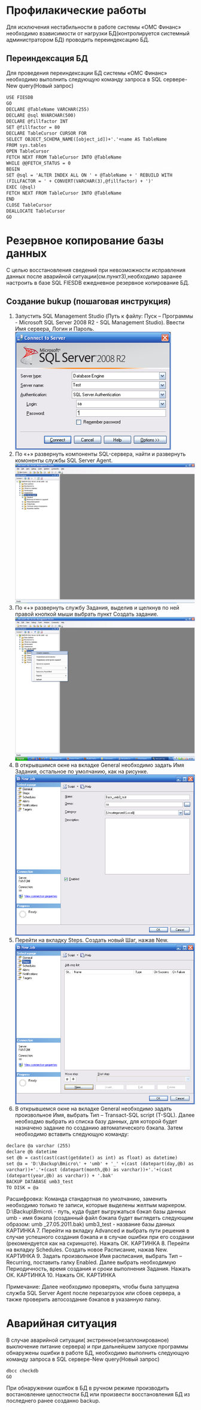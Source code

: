 <!-- TITLE: ОБЕСПЕЧЕНИE РЕЗЕРВНОГО КОПИРОВАНИЯ. ОБСЛУЖИВАНИЕ БАЗЫ ДАННЫХ-->
<!-- SUBTITLE: Инструкция -->

# 	Профилакические работы
Для исключения нестабильности в работе системы «ОМС Финанс»  необходимо взависимости от нагрузки БД(контролируется системный администратором БД) проводить переиндексацию БД.

##	Переиндексация БД

Для проведения переиндексации БД системы «ОМС Финанс» необходимо выполнить следующую команду запроса в SQL сервере-New query(Новый запрос)

```
USE FIESDB
GO
DECLARE @TableName VARCHAR(255)
DECLARE @sql NVARCHAR(500)
DECLARE @fillfactor INT
SET @fillfactor = 80
DECLARE TableCursor CURSOR FOR
SELECT OBJECT_SCHEMA_NAME([object_id])+'.'+name AS TableName
FROM sys.tables
OPEN TableCursor
FETCH NEXT FROM TableCursor INTO @TableName
WHILE @@FETCH_STATUS = 0
BEGIN
SET @sql = 'ALTER INDEX ALL ON ' + @TableName + ' REBUILD WITH (FILLFACTOR = ' + CONVERT(VARCHAR(3),@fillfactor) + ')'
EXEC (@sql)
FETCH NEXT FROM TableCursor INTO @TableName
END
CLOSE TableCursor
DEALLOCATE TableCursor
GO
```

# 	Резервное копирование базы данных
С целью восстановления сведений при невозможности исправления данных после аварийной ситуации(см.пункт3),необходимо заранее настроить в базе SQL  FIESDB ежедневное резервное копирование БД.

## Создание bukup (пошаговая инструкция)

1. Запустить SQL Management Studio (Путь к файлу: Пуск – Программы - Microsoft SQL Server 2008 R2 - SQL Management Studio). Ввести Имя сервера, Логин и Пароль.
![1](/uploads/003/1.png "1")
2. По «+» развернуть компоненты SQL-сервера, найти и развернуть комоненты службы SQL Server Agent.
![2](/uploads/003/2.png "2")
3. По «+» развернуть службу Задания, выделив и щелкнув по ней правой кнопкой мыши выбрать пункт Создать задание. 
![3](/uploads/003/3.png "3")
 4. В открывшимся окне на вкладке General необходимо задать Имя Задания, остальное по умолчанию, как на рисунке. 
 ![4](/uploads/003/4.png "4")
 5. Перейти на вкладку Steps. Создать новый Шаг, нажав New.
  ![5](/uploads/003/5.png "5")
 6. В открывшемся окне на вкладке General необходимо задать произвольное Имя, выбрать Тип – Transact-SQL script (T-SQL). Далее необходмо выбрать из списка базу данных, для которой будет назначено задание по созданию автоматического бэкапа. Затем необходимо вставить следующую команду:

 ```
 declare @a varchar (255)
declare @b datetime
set @b = cast(cast(cast(getdate() as int) as float) as datetime)
set @a = 'D:\Backup\Bmicro\' + 'umb' + '_' +(cast (datepart(day,@b) as varchar))+'.'+(cast (datepart(month,@b) as varchar))+'.'+(cast (datepart(year,@b) as varchar)) + '.bak'
BACKUP DATABASE umb3_test
TO DISK = @a
```

Расшифровка:
Команда стандартная по умолчанию, заменить необходимо только те записи, которые выделены желтым маркером.
D:\Backup\Bmicro\ - путь, куда будет выгружаться бэкап базы данных
umb - имя бэкапа (созданный файл бэкапа будет выглядеть следующим образом: umb _27.05.2011.bak)
umb3_test - название базы данных
 КАРТИНКА
7. Перейти на вкладку Advanced и выбрать пути решения в случае успешного создания бэкапа и в случае ошибки при его создании (рекомендуется как на скриншоте).  Нажать ОК.
 КАРТИНКА
8. Перейти на вкладку Schedules. Создать новое Расписание, нажав New.
 КАРТИНКА
9. Задать произвольное Имя расписания, выбрать Тип – Recurring, поставить галку Enabled. Далее выбрать необходимую Периодичность, время создания и сроки выполнения Задания. Нажать ОК.
КАРТИНКА
10. Нажать ОК.
 КАРТИНКА
 
 Примечание: Далее необходимо проверять, чтобы была запущена служба SQL Server Agent после перезагрузок или сбоев сервера, а также проверить автосоздание бэкапов в указанную папку. 

# Аварийная ситуация

 В случае аварийной ситуации( экстренное(незаплонированое) выключение питание сервера) и при дальнейшем запуске программы обнаружены ошибки в работе БД, необходимо выполнить следующую команду запроса в SQL сервере-New query(Новый запрос)

```
dbcc checkdb
GO
```

При обнаружении ошибок в БД в ручном режиме производить востановление целостности БД или произвести восстановления БД из последнего ранее созданно backup.




